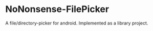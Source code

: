 NoNonsense-FilePicker
=====================

A file/directory-picker for android. Implemented as a library project.
